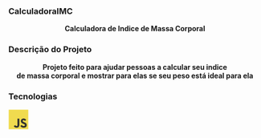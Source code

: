 <h3> CalculadoraIMC </h3>
<p align="center"><strong>Calculadora de Indice de Massa Corporal</strong></p>

<h3> Descrição do Projeto </h3>
<p align="center"><strong> Projeto feito para ajudar pessoas a calcular seu indice <br> 
de massa corporal e mostrar para elas se seu peso está ideal para ela </strong></p>

<h3> Tecnologias </h3>
<a href="https://developer.mozilla.org/en-US/docs/Web/JavaScript" target="_blank" rel="noreferrer"> <img src="https://raw.githubusercontent.com/devicons/devicon/master/icons/javascript/javascript-original.svg" alt="javascript" width="40" height="40"/> 
